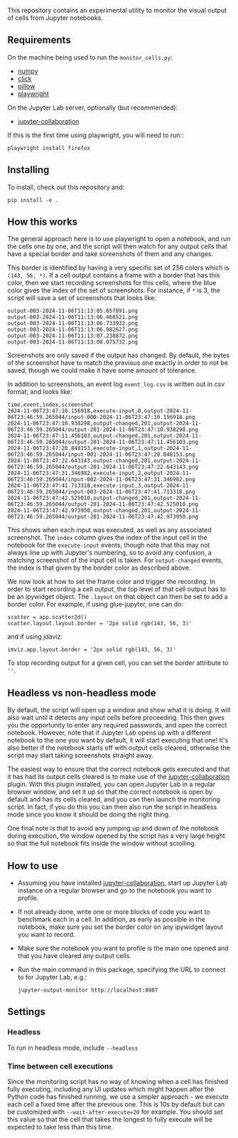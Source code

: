 This repository contains an experimental utility to monitor the visual output of
cells from Jupyter notebooks.

## Requirements

On the machine being used to run the ``monitor_cells.py``:

* [numpy](https://numpy.org)
* [click](https://click.palletsprojects.com/en/stable/)
* [pillow](https://python-pillow.org/)
* [playwright](https://pypi.org/project/playwright/)

On the Jupyter Lab server, optionally (but recommended):

* [jupyter-collaboration](https://github.com/jupyterlab/jupyter-collaboration)

If this is the first time using playwright, you will need to run::

    playwright install firefox

## Installing

To install, check out this repository and:

    pip install -e .

## How this works

The general approach here is to use playwright to open a notebook, and run the
cells one by one, and the script will then watch for any output cells that have
a special border and take screenshots of them and any changes.

This border is identified by having a very specific set of 256 colors which is
``(143, 56, *)``. If a cell output contains a frame with a border that has this
color, then we start recording screenshots for this cells, where the blue color
gives the index of the set of screenshots. For instance, if ``*`` is 3, the
script will save a set of screenshots that looks like:

    output-003-2024-11-06T11:13:05.657891.png
    output-003-2024-11-06T11:13:06.468521.png
    output-003-2024-11-06T11:13:06.733932.png
    output-003-2024-11-06T11:13:06.982627.png
    output-003-2024-11-06T11:13:07.238872.png
    output-003-2024-11-06T11:13:08.075732.png

Screenshots are only saved if the output has changed. By default, the bytes of the
screenshot have to match the previous one exactly in order to not be saved, though
we could make it have some amount of tolerance.

In addition to screenshots, an event log ``event_log.csv`` is written out in csv
format, and looks like:

    time,event,index,screenshot
    2024-11-06T23:47:10.156918,execute-input,0,output-2024-11-06T23:46:59.265044/input-000-2024-11-06T23:47:10.156918.png
    2024-11-06T23:47:10.938298,output-changed,201,output-2024-11-06T23:46:59.265044/output-201-2024-11-06T23:47:10.938298.png
    2024-11-06T23:47:11.456103,output-changed,201,output-2024-11-06T23:46:59.265044/output-201-2024-11-06T23:47:11.456103.png
    2024-11-06T23:47:20.848153,execute-input,1,output-2024-11-06T23:46:59.265044/input-001-2024-11-06T23:47:20.848153.png
    2024-11-06T23:47:22.643143,output-changed,201,output-2024-11-06T23:46:59.265044/output-201-2024-11-06T23:47:22.643143.png
    2024-11-06T23:47:31.346982,execute-input,2,output-2024-11-06T23:46:59.265044/input-002-2024-11-06T23:47:31.346982.png
    2024-11-06T23:47:41.713318,execute-input,3,output-2024-11-06T23:46:59.265044/input-003-2024-11-06T23:47:41.713318.png
    2024-11-06T23:47:42.525010,output-changed,201,output-2024-11-06T23:46:59.265044/output-201-2024-11-06T23:47:42.525010.png
    2024-11-06T23:47:42.973950,output-changed,201,output-2024-11-06T23:46:59.265044/output-201-2024-11-06T23:47:42.973950.png

This shows when each input was executed, as well as any associated screenshot.
The ``index`` column gives the index of the input cell in the notebook for the
``execute-input`` events, though note that this may not always line up with
Jupyter's numbering, so to avoid any confusion, a matching screenshot of the
input cell is taken. For ``output-changed`` events, the index is that given by
the border color as described above.

We now look at how to set the frame color and trigger the recording. In order to
start recording a cell output, the top level of that cell output has to be an
ipywidget object. The ``.layout`` on that object can then be set to add a border
color. For example, if using glue-jupyter, one can do:

    scatter = app.scatter2d()
    scatter.layout.layout.border = '2px solid rgb(143, 56, 3)'

and if using jdaviz:

    imviz.app.layout.border = '2px solid rgb(143, 56, 3)'

To stop recording output for a given cell, you can set the border attribute to
``''``.

## Headless vs non-headless mode

By default, the script will open up a window and show what it is doing. It will
also wait until it detects any input cells before proceeding. This then gives
you the opportunity to enter any required passwords, and open the correct
notebook. However, note that if Jupyter Lab opens up with a different notebook
to the one you want by default, it will start executing that one! It's also
better if the notebook starts off with output cells cleared, otherwise the script
may start taking screenshots straight away.

The easiest way to ensure that the correct notebook gets executed and that it
has had its output cells cleared is to make use of the
[jupyter-collaboration](https://github.com/jupyterlab/jupyter-collaboration)
plugin. With this plugin installed, you can open Jupyter Lab in a regular browser window,
and set it up so that the correct notebook is open by default and has its cells cleared,
and you can then launch the monitoring script. In fact, if you do this you can then
also run the script in headless mode since you know it should be doing the right thing.

One final note is that to avoid any jumping up and down of the notebook during
execution, the window opened by the script has a very large height so that the
full notebook fits inside the window without scrolling.

## How to use

* Assuming you have installed
  [jupyter-collaboration](https://github.com/jupyterlab/jupyter-collaboration),
  start up Jupyter Lab instance on a regular browser and go to the notebook you
  want to profile.
* If not already done, write one or more blocks of code you want to benchmark
  each in a cell. In addition, as early as possible in the notebook, make sure
  you set the border color on any ipywidget layout you want to record.
* Make sure the notebook you want to profile is the main one opened and that
  you have cleared any output cells.
* Run the main command in this package, specifying the URL to connect to for Jupyter Lab, e.g.:

      jupyter-output-monitor http://localhost:8987

## Settings


### Headless

To run in headless mode, include ``--headless``

### Time between cell executions

Since the monitoring script has no way of knowing when a cell has finished fully
executing, including any UI updates which might happen after the Python code has
finished running, we use a simpler approach - we execute each cell a fixed time
after the previous one. This is 10s by default but can be customized with
``--wait-after-execute=20`` for example. You should set this value so that the
cell that takes the longest to fully execute will be expected to take less than
this time.
